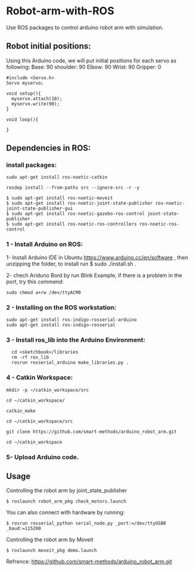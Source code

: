 # Robot-arm-with-ROS
Use ROS packages to control arduino robot arm with simulation.
## Robot initial positions:
Using this Arduino code, we will put initial positions for each servo as following:
Base: 90
shoulder: 90
Elbow: 90
Wrist: 90
Gripper: 0
```
#include <Servo.h> 
Servo myservo;

void setup(){
  myservo.attach(10);
  myservo.write(90);
}

void loop(){
  
}
```
## Dependencies in ROS:
### install packages:
```
sudo apt-get install ros-noetic-catkin
```
```
rosdep install --from-paths src --ignore-src -r -y
```
```
$ sudo apt-get install ros-noetic-moveit
$ sudo apt-get install ros-noetic-joint-state-publisher ros-noetic-joint-state-publisher-gui
$ sudo apt-get install ros-noetic-gazebo-ros-control joint-state-publisher
$ sudo apt-get install ros-noetic-ros-controllers ros-noetic-ros-control
```

### 1 - Install Arduino on ROS:
1- Install Arduino IDE in Ubuntu https://www.arduino.cc/en/software , then unzipping the folder, to install run $ sudo ./install.sh .

2- chech Ariduno Bord by run Blink Example, if there is a problem in the port, try this commend: 
```
sudo chmod a+rw /dev/ttyACM0
```
### 2 - Installing on the ROS workstation:
```
sudo apt-get install ros-indigo-rosserial-arduino
sudo apt-get install ros-indigo-rosserial
```
### 3 - Install ros_lib into the Arduino Environment:
```
  cd <sketchbook>/libraries 
  rm -rf ros_lib
  rosrun rosserial_arduino make_libraries.py .
```
### 4 - Catkin Workspace:
```
mkdir -p ~/catkin_workspace/src

cd ~/catkin_workspace/

catkin_make

cd ~/catkin_workspace/src

git clone https://github.com/smart-methods/arduino_robot_arm.git 

cd ~/catkin_workspace
```
### 5- Upload Arduino code.
## Usage
Controlling the robot arm by joint_state_publisher
```
$ roslaunch robot_arm_pkg check_motors.launch
```
You can also connect with hardware by running:
```
$ rosrun rosserial_python serial_node.py _port:=/dev/ttyUSB0 _baud:=115200
```
Controlling the robot arm by Moveit
```
$ roslaunch moveit_pkg demo.launch
```

Refrence: https://github.com/smart-methods/arduino_robot_arm.git
